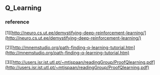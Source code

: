 ## Q_Learning

### reference
[1][http://neuro.cs.ut.ee/demystifying-deep-reinforcement-learning/](http://neuro.cs.ut.ee/demystifying-deep-reinforcement-learning/)

[2][http://mnemstudio.org/path-finding-q-learning-tutorial.htm](http://mnemstudio.org/path-finding-q-learning-tutorial.htm)

[3][http://users.isr.ist.utl.pt/~mtjspaan/readingGroup/ProofQlearning.pdf](http://users.isr.ist.utl.pt/~mtjspaan/readingGroup/ProofQlearning.pdf)
